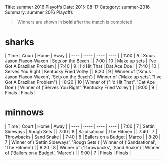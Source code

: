Title: summer 2016 Playoffs
Date: 2016-08-17
Category: summer-2016
Summary: summer 2016 Playoffs

> Winners are shown in **bold** after the match is completed.

sharks
=====
| Time | Court | Home | Away |
| ---- | ----- | ---- | ---- | <!-- begin table -->
| 7:00 | 9 | Xmus Jaxon Flaxon-Waxon | Sets on the Beach |
| 7:00 | 10 | Make up sets | I've Got A Brazilian Problem |
| 7:40 | 9 | I'd Hit That | Dat Ace Doe |
| 7:40 | 10 | Serves You Right | Kentucky Fried Volley |
| 8:20 | 9 | Winner of ('Xmus Jaxon Flaxon-Waxon', 'Sets on the Beach') | Winner of ('Make up sets', "I've Got A Brazilian Problem") |
| 8:20 | 10 | Winner of ("I'd Hit That", 'Dat Ace Doe') | Winner of ('Serves You Right', 'Kentucky Fried Volley') |
| 9:00 | 9 | Finals | Finals |

<!-- end table -->
minnows
=====
| Time | Court | Home | Away |
| ---- | ----- | ---- | ---- | <!-- begin table -->
| 7:00 | 7 | Settin Sideways | Rough Sets |
| 7:00 | 8 | Sandsational | The Hitmen |
| 7:40 | 7 | Throwbacks | Sand Snake |
| 7:40 | 8 | Ballers on a Budget | Marco |
| 8:20 | 7 | Winner of ('Settin Sideways', 'Rough Sets') | Winner of ('Sandsational', 'The Hitmen') |
| 8:20 | 8 | Winner of ('Throwbacks', 'Sand Snake') | Winner of ('Ballers on a Budget', 'Marco') |
| 9:00 | 7 | Finals | Finals |

<!-- end table -->



---